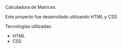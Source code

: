 Calculadora de Matrices

Este proyecto fue desarrollado utilizando HTML y CSS.

Tecnologías utilizadas:
- HTML
- CSS
